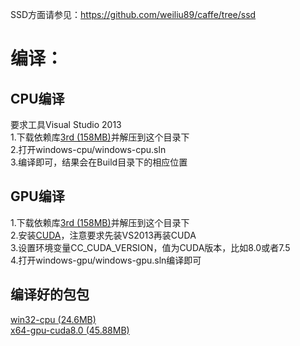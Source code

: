 SSD方面请参见：https://github.com/weiliu89/caffe/tree/ssd<br/>

# 编译：
## CPU编译
要求工具Visual Studio 2013<br/>
1.下载依赖库[3rd (158MB)](http://www.zifuture.com/fs/3.build/3rd.rar)并解压到这个目录下<br/>
2.打开windows-cpu/windows-cpu.sln<br/>
3.编译即可，结果会在Build目录下的相应位置<br/>

## GPU编译
1.下载依赖库[3rd (158MB)](http://www.zifuture.com/fs/3.build/3rd.rar)并解压到这个目录下<br/>
2.安装[CUDA](https://developer.nvidia.com/cuda-downloads)，注意要求先装VS2013再装CUDA<br/>
3.设置环境变量CC_CUDA_VERSION，值为CUDA版本，比如8.0或者7.5<br/>
4.打开windows-gpu/windows-gpu.sln编译即可<br/>


## 编译好的包包
[win32-cpu (24.6MB)](http://www.zifuture.com/fs/3.build/win32-cpu.rar)<br/>
[x64-gpu-cuda8.0 (45.88MB)](http://www.zifuture.com/fs/3.build/x64-gpu-cuda8.0.rar)<br/>
